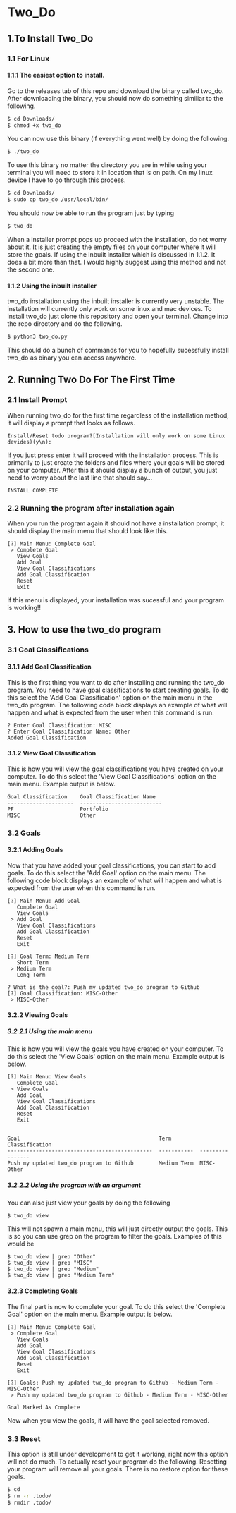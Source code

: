 # Two_Do

## 1.To Install Two_Do

### 1.1 For Linux

#### 1.1.1 The easiest option to install.

Go to the releases tab of this repo and download the binary called two_do. After downloading the binary, you should now do something similiar to the following.

```bash
$ cd Downloads/ 
$ chmod +x two_do
```

You can now use this binary (if everything went well) by doing the following.

```bash
$ ./two_do
```

To use this binary no matter the directory you are in while using your terminal you will need to store it in location that is on path. On my linux device I have to go through this process.

```bash
$ cd Downloads/
$ sudo cp two_do /usr/local/bin/
```

You should now be able to run the program just by typing

```bash
$ two_do
```

When a installer prompt pops up proceed with the installation, do not worry about it. It is just creating the empty files on your computer where it will store the goals. If using the inbuilt installer which is discussed in 1.1.2. It does a bit more than that. I would highly suggest using this method and not the second one.

#### 1.1.2 Using the inbuilt installer

two_do installation using the inbuilt installer is currently very unstable. The installation will currently only work on some linux and mac devices. To install two_do just clone this repository and open your terminal. Change into the repo directory and do the following. 

```bash
$ python3 two_do.py
```  

This should do a bunch of commands for you to hopefully sucessfully install two_do as binary you can access anywhere.


## 2. Running Two Do For The First Time

### 2.1 Install Prompt

When running two_do for the first time regardless of the installation method, it will display a prompt that looks as follows.

```
Install/Reset todo program?[Installation will only work on some Linux devides)(y\n):
```

If you just press enter it will proceed with the installation process. This is primarily to just create the folders and files where your goals will be stored on your computer. After this it should display a bunch of output, you just need to worry about the last line that should say...

```
INSTALL COMPLETE
```

### 2.2 Running the program after installation again

When you run the program again it should not have a installation prompt, it should display the main menu that should look like this. 

```
[?] Main Menu: Complete Goal
 > Complete Goal
   View Goals
   Add Goal
   View Goal Classifications
   Add Goal Classification
   Reset
   Exit
```

If this menu is displayed, your installation was sucessful and your program is working!!

## 3. How to use the two_do program

### 3.1 Goal Classifications

#### 3.1.1 Add Goal Classification

This is the first thing you want to do after installing and running the two_do program. You need to have goal classifications to start creating goals.
To do this select the 'Add Goal Classification' option on the main menu in the two_do program. The following code block displays an example of what will happen and what is expected from the user when this command is run.

```
? Enter Goal Classification: MISC
? Enter Goal Classification Name: Other
Added Goal Classification
```

#### 3.1.2 View Goal Classification

This is how you will view the goal classifications you have created on your computer. To do this select the 'View Goal Classifications' option on the main menu. Example output is below.

```
Goal Classification    Goal Classification Name
---------------------  --------------------------
PF                     Portfolio
MISC                   Other
```

### 3.2 Goals

#### 3.2.1 Adding Goals

Now that you have added your goal classifications, you can start to add goals. To do this select the 'Add Goal' option on the main menu. The following code block displays an example of what will happen and what is expected from the user when this command is run.

```
[?] Main Menu: Add Goal
   Complete Goal
   View Goals
 > Add Goal
   View Goal Classifications
   Add Goal Classification
   Reset
   Exit

[?] Goal Term: Medium Term
   Short Term
 > Medium Term
   Long Term

? What is the goal?: Push my updated two_do program to Github
[?] Goal Classification: MISC-Other
 > MISC-Other
```

#### 3.2.2 Viewing Goals

##### 3.2.2.1 Using the main menu

This is how you will view the goals you have created on your computer. To do this select the 'View Goals' option on the main menu. Example output is below.

```
[?] Main Menu: View Goals
   Complete Goal
 > View Goals
   Add Goal
   View Goal Classifications
   Add Goal Classification
   Reset
   Exit


Goal                                            Term         Classification
----------------------------------------------  -----------  ----------------
Push my updated two_do program to Github        Medium Term  MISC-Other

```

##### 3.2.2.2 Using the program with an argument

You can also just view your goals by doing the following

```
$ two_do view
```

This will not spawn a main menu, this will just directly output the goals. 
This is so you can use grep on the program to filter the goals. Examples of this would be

```
$ two_do view | grep "Other"
$ two_do view | grep "MISC"
$ two_do view | grep "Medium"
$ two_do view | grep "Medium Term"
```

#### 3.2.3 Completing Goals

The final part is now to complete your goal. To do this select the 'Complete Goal' option on the main menu. Example output is below.

```
[?] Main Menu: Complete Goal
 > Complete Goal
   View Goals
   Add Goal
   View Goal Classifications
   Add Goal Classification
   Reset
   Exit

[?] Goals: Push my updated two_do program to Github - Medium Term - MISC-Other
 > Push my updated two_do program to Github - Medium Term - MISC-Other

Goal Marked As Complete
```

Now when you view the goals, it will have the goal selected removed.

### 3.3 Reset

This option is still under development to get it working, right now this option will not do much.
To actually reset your program do the following. Resetting your program will remove all your goals. There is no restore option for these goals.

```bash
$ cd
$ rm -r .todo/
$ rmdir .todo/
```
